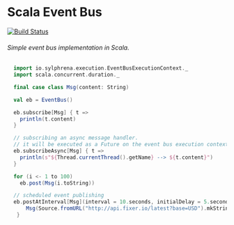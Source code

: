 Scala Event Bus
===========

[![Build Status](https://travis-ci.org/hipjim/scala-event-bus.svg?branch=master)](https://travis-ci.org/hipjim/scala-event-bus)

###### *Simple event bus implementation in Scala.*

```scala
  import io.sylphrena.execution.EventBusExecutionContext._
  import scala.concurrent.duration._

  final case class Msg(content: String)

  val eb = EventBus()

  eb.subscribe[Msg] { t =>
    println(t.content)
  }

  // subscribing an async message handler.
  // it will be executed as a Future on the event bus execution context
  eb.subscribeAsync[Msg] { t =>
    println(s"${Thread.currentThread().getName} --> ${t.content}")
  }

  for (i <- 1 to 100)
    eb.post(Msg(i.toString))

  // scheduled event publishing
  eb.postAtInterval[Msg](interval = 10.seconds, initialDelay = 5.seconds) {
      Msg(Source.fromURL("http://api.fixer.io/latest?base=USD").mkString)
   }
```

